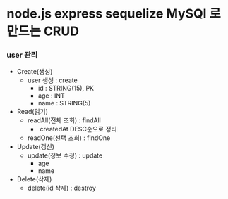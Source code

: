 # node.js express sequelize  MySQl 로 만드는 CRUD

### user 관리

* Create(생성)
  * user 생성 : create
    * id : STRING(15), PK
    * age : INT
    * name : STRING(5)
* Read(읽기)
  * readAll(전체 조회) : findAll
    * ​	createdAt DESC순으로 정리
  * readOne(선택 조회) : findOne
* Update(갱신)
  * update(정보 수정) : update
    * age
    * name
* Delete(삭제)
  * delete(id 삭제) : destroy

